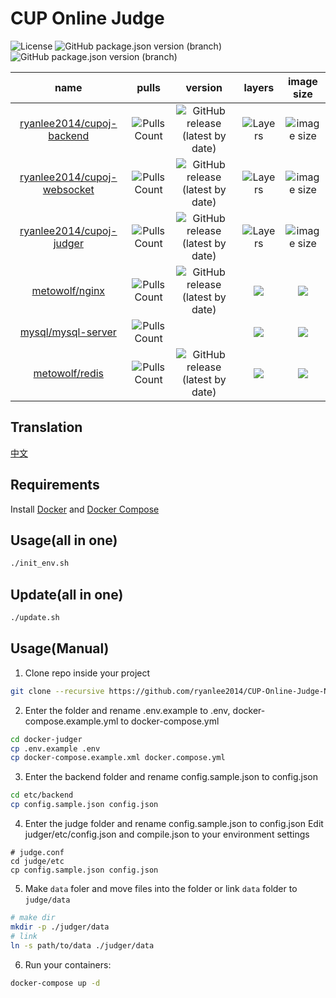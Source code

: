# CUP Online Judge

![License](https://img.shields.io/github/license/ryanlee2014/CUP-Online-Judge)
![GitHub package.json version (branch)](https://img.shields.io/github/package-json/v/ryanlee2014/CUP-Online-Judge-NG-FrontEnd/typescript?label=Frontend)
![GitHub package.json version (branch)](https://img.shields.io/github/package-json/v/CUP-ACM-Programming-Club/CUP-Online-Judge-Express/typescript?label=Backend)

|name|pulls|version|layers|image size|
|:---:|:---:|:---:|:---:|:---:|
|[ryanlee2014/cupoj-backend](https://hub.docker.com/r/ryanlee2014/cupoj-backend)|![Pulls Count](https://img.shields.io/docker/pulls/ryanlee2014/cupoj-backend)|![GitHub release (latest by date)](https://img.shields.io/github/v/tag/CUP-ACM-Programming-Club/CUP-Online-Judge-Express)|![Layers](https://shields.beevelop.com/docker/image/layers/ryanlee2014/cupoj-backend/latest.svg)|![image size](https://img.shields.io/docker/image-size/ryanlee2014/cupoj-backend)|
|[ryanlee2014/cupoj-websocket](https://hub.docker.com/r/ryanlee2014/cupoj-websocket)|![Pulls Count](https://img.shields.io/docker/pulls/ryanlee2014/cupoj-websocket)|![GitHub release (latest by date)](https://img.shields.io/github/v/tag/CUP-ACM-Programming-Club/CUP-Online-Judge-Express)|![Layers](https://shields.beevelop.com/docker/image/layers/ryanlee2014/cupoj-websocket/latest.svg)|![image size](https://img.shields.io/docker/image-size/ryanlee2014/cupoj-websocket)|
|[ryanlee2014/cupoj-judger](https://hub.docker.com/r/ryanlee2014/cupoj-judger)|![Pulls Count](https://img.shields.io/docker/pulls/ryanlee2014/cupoj-judger)|![GitHub release (latest by date)](https://img.shields.io/github/v/tag/CUP-ACM-Programming-Club/CUP-Online-Judge-Judger)|![Layers](https://shields.beevelop.com/docker/image/layers/ryanlee2014/cupoj-judger/latest.svg)|![image size](https://img.shields.io/docker/image-size/ryanlee2014/cupoj-judger)|
|[metowolf/nginx](https://hub.docker.com/r/metowolf/nginx)|![Pulls Count](https://img.shields.io/docker/pulls/metowolf/nginx.svg)|![GitHub release (latest by date)](https://img.shields.io/github/v/tag/metowolf/docker-nginx)|![](https://shields.beevelop.com/docker/image/layers/metowolf/nginx/latest.svg)|![](https://shields.beevelop.com/docker/image/image-size/metowolf/nginx/latest.svg)|
|[mysql/mysql-server](https://hub.docker.com/r/mysql/mysql-server)|![Pulls Count](https://img.shields.io/docker/pulls/mysql/mysql-server.svg)||![](https://shields.beevelop.com/docker/image/layers/mysql/mysql-server/latest.svg)|![](https://shields.beevelop.com/docker/image/image-size/mysql/mysql-server/latest.svg)|
|[metowolf/redis](https://hub.docker.com/r/metowolf/redis)|![Pulls Count](https://img.shields.io/docker/pulls/metowolf/redis.svg)|![GitHub release (latest by date)](https://img.shields.io/github/v/tag/metowolf/docker-redis)|![](https://shields.beevelop.com/docker/image/layers/metowolf/redis/latest.svg)|![](https://shields.beevelop.com/docker/image/image-size/metowolf/redis/latest.svg)|

## Translation
[中文](/README.zh-cn.md)

## Requirements
Install [Docker](https://get.docker.com/) and [Docker Compose](https://docs.docker.com/compose/install/)

## Usage(all in one)
```bash
./init_env.sh
```

## Update(all in one)
```bash
./update.sh
```

## Usage(Manual)
1. Clone repo inside your project
```bash
git clone --recursive https://github.com/ryanlee2014/CUP-Online-Judge-NG-Docker-Judger.git docker-judger
```

2. Enter the folder and rename .env.example to .env, docker-compose.example.yml to docker-compose.yml
```bash
cd docker-judger
cp .env.example .env
cp docker-compose.example.xml docker.compose.yml
```

3. Enter the backend folder and rename config.sample.json to config.json
```bash
cd etc/backend
cp config.sample.json config.json
```

4. Enter the judge folder and rename config.sample.json to config.json
Edit judger/etc/config.json and compile.json to your environment settings
```text
# judge.conf
cd judge/etc
cp config.sample.json config.json
```

5. Make `data` foler and move files into the folder or link `data` folder to `judge/data`
```bash
# make dir
mkdir -p ./judger/data
# link
ln -s path/to/data ./judger/data
```

6. Run your containers:
```bash
docker-compose up -d
```